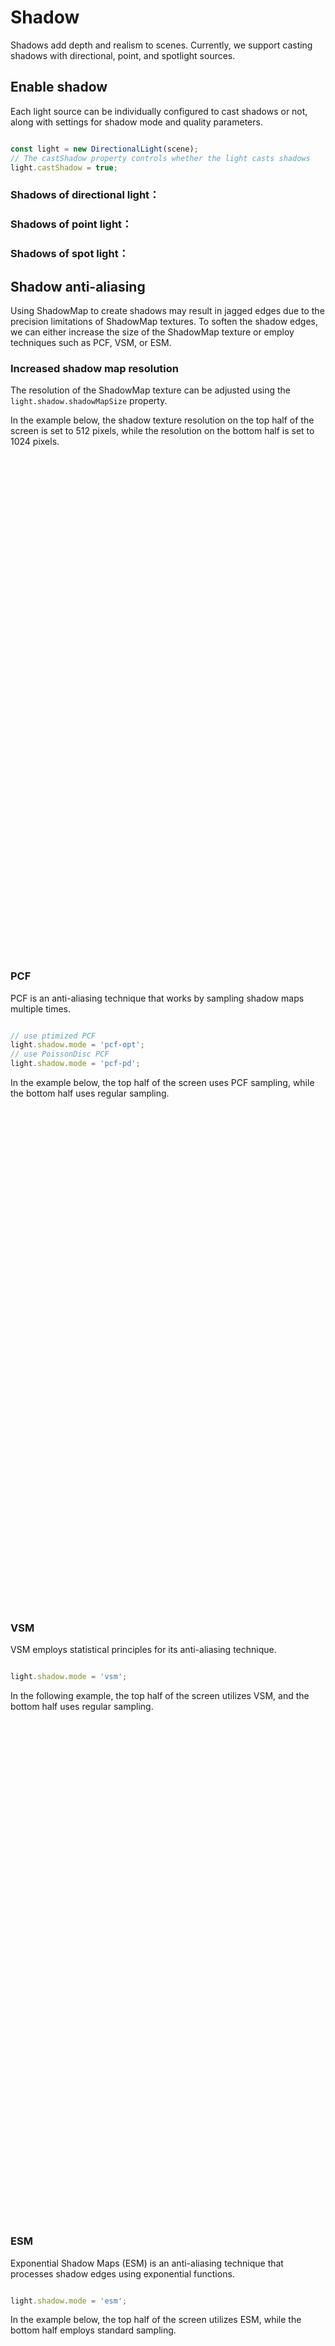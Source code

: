 # Shadow

Shadows add depth and realism to scenes. Currently, we support casting shadows with directional, point, and spotlight sources.

## Enable shadow

Each light source can be individually configured to cast shadows or not, along with settings for shadow mode and quality parameters.

```javascript

const light = new DirectionalLight(scene);
// The castShadow property controls whether the light casts shadows
light.castShadow = true;

```

### Shadows of directional light：

<div class="showcase" case="tut-16"></div>

### Shadows of point light：

<div class="showcase" case="tut-17"></div>

### Shadows of spot light：

<div class="showcase" case="tut-18"></div>

## Shadow anti-aliasing

Using ShadowMap to create shadows may result in jagged edges due to the precision limitations of ShadowMap textures. To soften the shadow edges, we can either increase the size of the ShadowMap texture or employ techniques such as PCF, VSM, or ESM.

### Increased shadow map resolution

The resolution of the ShadowMap texture can be adjusted using the ```light.shadow.shadowMapSize``` property.

In the example below, the shadow texture resolution on the top half of the screen is set to 512 pixels, while the resolution on the bottom half is set to 1024 pixels.

<div class="showcase" case="tut-19" style="width:600px;height:800px"></div>

### PCF

PCF is an anti-aliasing technique that works by sampling shadow maps multiple times. 

```javascript

// use ptimized PCF
light.shadow.mode = 'pcf-opt';
// use PoissonDisc PCF
light.shadow.mode = 'pcf-pd';

```

In the example below, the top half of the screen uses PCF sampling, while the bottom half uses regular sampling.

<div class="showcase" case="tut-20" style="width:600px;height:800px"></div>

### VSM

 VSM employs statistical principles for its anti-aliasing technique. 

```javascript

light.shadow.mode = 'vsm';

```

In the following example, the top half of the screen utilizes VSM, and the bottom half uses regular sampling.

<div class="showcase" case="tut-21" style="width:600px;height:800px;"></div>

### ESM

Exponential Shadow Maps (ESM) is an anti-aliasing technique that processes shadow edges using exponential functions. 

```javascript

light.shadow.mode = 'esm';

```

In the example below, the top half of the screen utilizes ESM, while the bottom half employs standard sampling.

<div class="showcase" case="tut-22" style="width:600px;height:800px;"></div>

### CSM

Cascaded Shadow Map (CSM) is a technique that improves shadow aliasing by dividing the view frustum into multiple sections and applying a ShadowMap to each separately.

Below is an example of CSM.

<div class="showcase" case="tut-23"></div>

### Limit the range of shadows

When the shadow range is too extensive, even using Cascaded Shadow Maps (CSM) may not enhance the shadow's precision. We can restrict the shadows to a certain distance from the camera, allowing for a smooth transition to a shadowless state at the boundary of this range.

```javascript

light.shadow.shadowDistance = 500;

```
